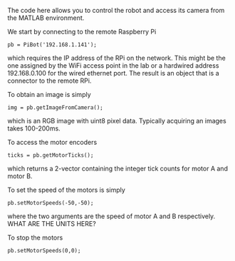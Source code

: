 The code here allows you to control the robot and access its camera from the MATLAB environment.

We start by connecting to the remote Raspberry Pi
```
pb = PiBot('192.168.1.141');
```
which requires the IP address of the RPi on the network.  This might be the one assigned by the WiFi access point in the 
lab or a hardwired address 192.168.0.100 for the wired ethernet port. 
The result is an object that is a connector to the remote RPi.

To obtain an image is simply
```
img = pb.getImageFromCamera();
```
which is an RGB image with uint8 pixel data.  Typically acquiring an images takes 100-200ms.

To access the motor encoders
```
ticks = pb.getMotorTicks();
```
which returns a 2-vector containing the integer tick counts for motor A and motor B.

To set the speed of the motors is simply
```
pb.setMotorSpeeds(-50,-50);
```
where the two arguments are the speed of motor A and B respectively.  WHAT ARE THE UNITS HERE?

To stop the motors
```
pb.setMotorSpeeds(0,0);
```
